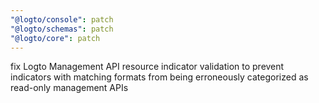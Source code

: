 ```yaml
---
"@logto/console": patch
"@logto/schemas": patch
"@logto/core": patch
---
```


fix Logto Management API resource indicator validation to prevent indicators with matching formats from being erroneously categorized as read-only management APIs